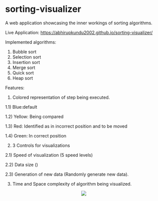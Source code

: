 # sorting-visualizer
A web application showcasing the inner workings of sorting algorithms.

Live Application: https://abhirupkundu2002.github.io/sorting-visualizer/

Implemented algorithms:
1) Bubble sort
2) Selection sort
3) Insertion sort
4) Merge sort
5) Quick sort
6) Heap sort

Features:
1) Colored representation of step being executed.
   
  1.1) Blue:default
   
  1.2) Yellow: Being compared
  
  1.3) Red: Identified as in incorrect position and to be moved
  
  1.4) Green: In correct position
  
2) 3 Controls for visualizations
   
  2.1) Speed of visualization (5 speed levels)
   
  2.2) Data size ()
  
  2.3) Generation of new data (Randomly generate new data).
  
3) Time and Space complexity of algorithm being visualized.



<div align='center'>
    <img src="https://upload.wikimedia.org/wikipedia/commons/c/c8/Bubble-sort-example-300px.gif">
</div>
